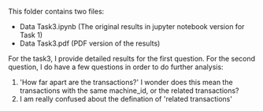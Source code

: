 This folder contains two files:
- Data Task3.ipynb (The original results in jupyter notebook version for Task 1)
- Data Task3.pdf (PDF version of the results)

For the task3, I provide detailed results for the first question. For the second question, I do have a few questions in order to do further analysis:
 1. 'How far apart are the transactions?' I wonder does this mean the transactions with the same machine_id, or the related transactions? 
 2. I am really confused about the defination of 'related transactions'
 
